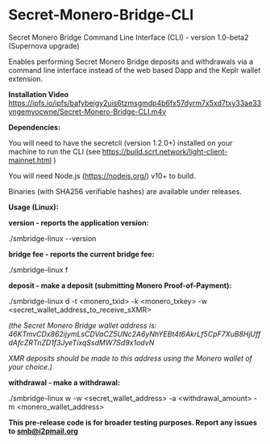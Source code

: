 # Secret-Monero-Bridge-CLI
Secret Monero Bridge Command Line Interface (CLI) - version 1.0-beta2
(Supernova upgrade) 

Enables performing Secret Monero Bridge deposits and withdrawals via a command line interface instead of the web based Dapp and the Keplr wallet extension.

**Installation Video**
https://ipfs.io/ipfs/bafybeigy2uis6tzmsgmdp4b6fx57dyrm7x5xd7txy33ae33yngemyocwne/Secret-Monero-Bridge-CLI.m4v

**Dependencies:**

You will need to have the secretcli (version 1.2.0+) installed on your machine to run the CLI (see https://build.scrt.network/light-client-mainnet.html )

You will need Node.js (https://nodejs.org/) v10+ to build.

Binaries (with SHA256 verifiable hashes) are available under releases.



**Usage (Linux):**

**version - reports the application version:**

./smbridge-linux --version


**bridge fee - reports the current bridge fee:**

  ./smbridge-linux f

**deposit - make a deposit (submitting Monero Proof-of-Payment):**

  ./smbridge-linux d -t <monero_txid> -k <monero_txkey> -w <secret_wallet_address_to_receive_sXMR>
  
*(the Secret Monero Bridge wallet address is: 46KTmvCDx862ijymLsCDVaCZ5UNc2A6yNhYEBt4t6AkrLf5CpF7XuB8HjUffdAfcZRTnZD1f3JyeTixqSsdMW7Sd9x1odvN*

*XMR deposits should be made to this address using the Monero wallet of your choice.)*

**withdrawal - make a withdrawal:**
  
  ./smbridge-linux w -w <secret_wallet_address> -a <withdrawal_amount> -m <monero_wallet_address>
  

**This pre-release code is for broader testing purposes. Report any issues to smb@i2pmail.org**
